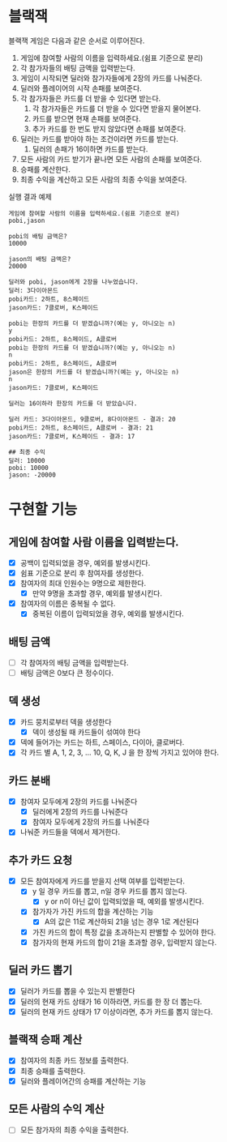 # 블랙잭

블랙잭 게임은 다음과 같은 순서로 이루어진다.

1. 게임에 참여할 사람의 이름을 입력하세요.(쉼표 기준으로 분리)
2. 각 참가자들의 배팅 금액을 입력받는다.
3. 게임이 시작되면 딜러와 참가자들에게 2장의 카드를 나눠준다.
4. 딜러와 플레이어의 시작 손패를 보여준다.
5. 각 참가자들은 카드를 더 받을 수 있다면 받는다.
    1. 각 참가자들은 카드를 더 받을 수 있다면 받을지 물어본다.
    2. 카드를 받으면 현재 손패를 보여준다.
    3. 추가 카드를 한 번도 받지 않았다면 손패를 보여준다.
6. 딜러는 카드를 받아야 하는 조건이라면 카드를 받는다.
    1. 딜러의 손패가 16이하면 카드를 받는다.
7. 모든 사람의 카드 받기가 끝나면 모든 사람의 손패를 보여준다.
8. 승패를 계산한다.
9. 최종 수익을 계산하고 모든 사람의 최종 수익을 보여준다.

실행 결과 예제

```text
게임에 참여할 사람의 이름을 입력하세요.(쉼표 기준으로 분리)
pobi,jason

pobi의 배팅 금액은?
10000

jason의 배팅 금액은?
20000

딜러와 pobi, jason에게 2장을 나누었습니다.
딜러: 3다이아몬드
pobi카드: 2하트, 8스페이드
jason카드: 7클로버, K스페이드

pobi는 한장의 카드를 더 받겠습니까?(예는 y, 아니오는 n)
y
pobi카드: 2하트, 8스페이드, A클로버
pobi는 한장의 카드를 더 받겠습니까?(예는 y, 아니오는 n)
n
pobi카드: 2하트, 8스페이드, A클로버
jason은 한장의 카드를 더 받겠습니까?(예는 y, 아니오는 n)
n
jason카드: 7클로버, K스페이드

딜러는 16이하라 한장의 카드를 더 받았습니다.

딜러 카드: 3다이아몬드, 9클로버, 8다이아몬드 - 결과: 20
pobi카드: 2하트, 8스페이드, A클로버 - 결과: 21
jason카드: 7클로버, K스페이드 - 결과: 17

## 최종 수익
딜러: 10000
pobi: 10000 
jason: -20000
```

# 구현할 기능

## 게임에 참여할 사람 이름을 입력받는다.

- [x] 공백이 입력되었을 경우, 예외를 발생시킨다.
- [x] 쉼표 기준으로 분리 후 참여자를 생성한다.
- [x] 참여자의 최대 인원수는 9명으로 제한한다.
    - [x] 만약 9명을 초과할 경우, 예외를 발생시킨다.
- [x] 참여자의 이름은 중복될 수 없다.
    - [x] 중복된 이름이 입력되었을 경우, 예외를 발생시킨다.

## 배팅 금액

- [ ] 각 참여자의 배팅 금액을 입력받는다.
- [ ] 배팅 금액은 0보다 큰 정수이다.

## 덱 생성

- [x] 카드 뭉치로부터 덱을 생성한다
    - [x] 덱이 생성될 때 카드들이 섞여야 한다
- [x] 덱에 들어가는 카드는 하트, 스페이스, 다이아, 클로버다.
- [x] 각 카드 별 A, 1, 2, 3, ... 10, Q, K, J 을 한 장씩 가지고 있어야 한다.

## 카드 분배

- [x] 참여자 모두에게 2장의 카드를 나눠준다
    - [x] 딜러에게 2장의 카드를 나눠준다
    - [x] 참여자 모두에게 2장의 카드를 나눠준다
- [x] 나눠준 카드들을 덱에서 제거한다.

## 추가 카드 요청

- [x] 모든 참여자에게 카드를 받을지 선택 여부를 입력받는다.
    - [x] y 일 경우 카드를 뽑고, n일 경우 카드를 뽑지 않는다.
        - [x] y or n이 아닌 값이 입력되었을 때, 예외를 발생시킨다.
    - [x] 참가자가 가진 카드의 합을 계산하는 기능
        - [x] A의 값은 11로 계산하되 21을 넘는 경우 1로 계산된다
    - [x] 가진 카드의 합이 특정 값을 초과하는지 판별할 수 있어야 한다.
    - [x] 참가자의 현재 카드의 합이 21을 초과할 경우, 입력받지 않는다.

## 딜러 카드 뽑기

- [x] 딜러가 카드를 뽑을 수 있는지 판별한다
- [x] 딜러의 현재 카드 상태가 16 이하라면, 카드를 한 장 더 뽑는다.
- [x] 딜러의 현재 카드 상태가 17 이상이라면, 추가 카드를 뽑지 않는다.

## 블랙잭 승패 계산

- [x] 참여자의 최종 카드 정보를 출력한다.
- [x] 최종 승패를 출력한다.
- [x] 딜러와 플레이어간의 승패를 계산하는 기능

## 모든 사람의 수익 계산

- [ ] 모든 참가자의 최종 수익을 출력한다.
